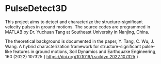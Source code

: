# PulseDetect3D

This project aims to detect and characterize the structure-significant velocity pulses in ground motions.
The source codes are programmed in MATLAB by Dr. Yuchuan Tang at Southeast University in Nanjing, China.

The theoretical background is documented in the paper, 
Y. Tang, C. Wu, J. Wang. A hybrid characterization framework for structure-significant pulse-like features in ground motions, Soil Dynamics and Earthquake Engineering, 160 (2022) 107325 ( https://doi.org/10.1016/j.soildyn.2022.107325 ) .

